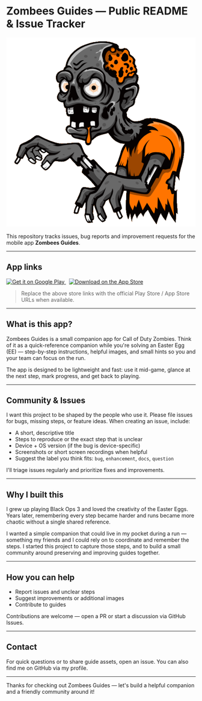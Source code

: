 # Zombees Guides — Public README & Issue Tracker

![Zombees logo](logo.png)

This repository tracks issues, bug reports and improvement requests for the mobile app **Zombees Guides**.

---

## App links
<p>
	<a href="https://play.google.com/store/apps/details?id=be.zombees.guides">
		<img src="assets/readme/play_badge.svg" alt="Get it on Google Play" width="135" />
	</a>
	&nbsp;
	<a href="https://apps.apple.com/app/idYOUR_APP_ID">
		<img src="assets/readme/appstore_badge.svg" alt="Download on the App Store" width="135" />
	</a>
</p>

> Replace the above store links with the official Play Store / App Store URLs when available.

---

## What is this app?
Zombees Guides is a small companion app for Call of Duty Zombies. Think of it as a quick-reference companion while you're solving an Easter Egg (EE) — step-by-step instructions, helpful images, and small hints so you and your team can focus on the run.

The app is designed to be lightweight and fast: use it mid-game, glance at the next step, mark progress, and get back to playing.

---

## Community & Issues
I want this project to be shaped by the people who use it. Please file issues for bugs, missing steps, or feature ideas. When creating an issue, include:

- A short, descriptive title
- Steps to reproduce or the exact step that is unclear
- Device + OS version (if the bug is device-specific)
- Screenshots or short screen recordings when helpful
- Suggest the label you think fits: `bug`, `enhancement`, `docs`, `question`

I'll triage issues regularly and prioritize fixes and improvements.

---

## Why I built this
I grew up playing Black Ops 3 and loved the creativity of the Easter Eggs. Years later, remembering every step became harder and runs became more chaotic without a single shared reference.

I wanted a simple companion that could live in my pocket during a run — something my friends and I could rely on to coordinate and remember the steps. I started this project to capture those steps, and to build a small community around preserving and improving guides together.

---

## How you can help
- Report issues and unclear steps
- Suggest improvements or additional images
- Contribute to guides

Contributions are welcome — open a PR or start a discussion via GitHub Issues.

---

## Contact
For quick questions or to share guide assets, open an issue. You can also find me on GitHub via my profile.

---

Thanks for checking out Zombees Guides — let's build a helpful companion and a friendly community around it!
